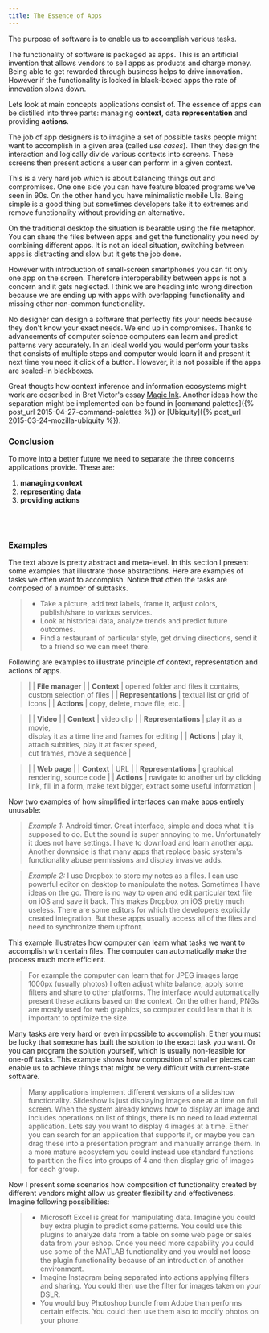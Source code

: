 ```yaml
---
title: The Essence of Apps
---
```


The purpose of software is to enable us to accomplish various tasks.

The functionality of software is packaged as apps. This is an artificial invention that allows vendors to sell apps as products and charge money. Being able to get rewarded through business helps to drive innovation. However if the functionality is locked in black-boxed apps the rate of innovation slows down.

Lets look at main concepts applications consist of. The essence of apps can be distilled into three parts: managing **context**, data **representation** and providing **actions**.

The job of app designers is to imagine a set of possible tasks people might want to accomplish in a given area (called *use cases*). Then they design the interaction and logically divide various contexts into screens. These screens then present actions a user can perform in a given context.

This is a very hard job which is about balancing things out and compromises. One one side you can have feature bloated programs we've seen in 90s. On the other hand you have minimalistic mobile UIs. Being simple is a good thing but sometimes developers take it to extremes and remove functionality without providing an alternative.

On the traditional desktop the situation is bearable using the file metaphor. You can share the files between apps and get the functionality you need by combining different apps. It is not an ideal situation, switching between apps is distracting and slow but it gets the job done.

However with introduction of small-screen smartphones you can fit only one app on the screen. Therefore interoperability between apps is not a concern and it gets neglected. I think we are heading into wrong direction because we are ending up with apps with overlapping functionality and missing other non-common functionality.

No designer can design a software that perfectly fits your needs because they don't know your exact needs. We end up in compromises. Thanks to advancements of computer science computers can learn and predict patterns very accurately. In an ideal world you would perform your tasks that consists of multiple steps and computer would learn it and present it next time you need it click of a button. However, it is not possible if the apps are sealed-in blackboxes.

Great thougts how context inference and information ecosystems might work are described in Bret Victor's essay [Magic Ink](http://worrydream.com/MagicInk/#engineering_inference_from_history). Another ideas how the separation might be implemented can be found in [command palettes]({% post_url 2015-04-27-command-palettes %}) or [Ubiquity]({% post_url 2015-03-24-mozilla-ubiquity %}).

### Conclusion

To move into a better future we need to separate the three concerns applications provide. These are:

1. **managing context**
2. **representing data**
3. **providing actions**

<br><br>

### Examples

The text above is pretty abstract and meta-level. In this section I present some examples that illustrate those abstractions. Here are examples of tasks we often want to accomplish. Notice that often the tasks are composed of a number of subtasks.

> - Take a picture, add text labels, frame it, adjust colors, publish/share to various services.
> - Look at historical data, analyze trends and predict future outcomes.
> - Find a restaurant of particular style, get driving directions, send it to a friend so we can meet there.

Following are examples to illustrate principle of context, representation and actions of apps.

> | | **File manager** |
> | **Context** | opened folder and files it contains,<br>custom selection of files |
> | **Representations** | textual list or grid of icons |
> | **Actions** | copy, delete, move file, etc. |

> | | **Video** |
> | **Context** | video clip |
> | **Representations** | play it as a movie,<br>display it as a time line and frames for editing |
> | **Actions** | play it, attach subtitles, play it at faster speed,<br>cut frames, move a sequence |

> | | **Web page** |
> | **Context** | URL |
> | **Representations** | graphical rendering, source code |
> | **Actions** | navigate to another url by clicking link, fill in a form, make text bigger, extract some useful information |

Now two examples of how simplified interfaces can make apps entirely unusable:

>  *Example 1:* Android timer. Great interface, simple and does what it is supposed to do. But the sound is super annoying to me. Unfortunately it does not have settings. I have to download and learn another app. Another downside is that many apps that replace basic system's functionality abuse permissions and display invasive adds.
  
> *Example 2:* I use Dropbox to store my notes as a files. I can use powerful editor on desktop to manipulate the notes. Sometimes I have ideas on the go. There is no way to open and edit particular text file on iOS and save it back. This makes Dropbox on iOS pretty much useless. There are some editors for which the developers explicitly created integration. But these apps usually access all of the files and need to synchronize them upfront.

This example illustrates how computer can learn what tasks we want to accomplish with certain files. The computer can automatically make the process much more efficient.

> For example the computer can learn that for JPEG images large 1000px (usually photos) I often adjust white balance, apply some filters and share to other platforms. The interface would automatically present these actions based on the context. On the other hand, PNGs are mostly used for web graphics, so computer could learn that it is important to optimize the size.

Many tasks are very hard or even impossible to accomplish. Either you must be lucky that someone has built the solution to the exact task you want. Or you can program the solution yourself, which is usually non-feasible for one-off tasks. This example shows how composition of smaller pieces can enable us to achieve things that might be very difficult with current-state software.

> Many applications implement different versions of a slideshow functionality. Slideshow is just displaying images one at a time on full screen. When the system already knows how to display an image and includes operations on list of things, there is no need to load external application. Lets say you want to display 4 images at a time. Either you can search for an application that supports it, or maybe you can drag these into a presentation program and manually arrange them. In a more mature ecosystem you could instead use standard functions to partition the files into groups of 4 and then display grid of images for each group.

Now I present some scenarios how composition of functionality created by different vendors might allow us greater flexibility and effectiveness. Imagine following possibilities:

> - Microsoft Excel is great for manipulating data. Imagine you could buy extra plugin to predict some patterns. You could use this plugins to analyze data from a table on some web page or sales data from your eshop. Once you need more capability you could use some of the MATLAB functionality and you would not loose the plugin functionality because of an introduction of another environment.
> - Imagine Instagram being separated into actions applying filters and sharing. You could then use the filter for images taken on your DSLR.
> - You would buy Photoshop bundle from Adobe than performs certain effects. You could then use them also to modify photos on your phone.
